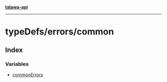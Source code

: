 [**talawa-api**](../../../README.md)

***

# typeDefs/errors/common

## Index

### Variables

- [commonErrors](variables/commonErrors.md)
